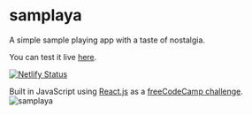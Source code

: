 # samplaya

A simple sample playing app with a taste of nostalgia.

You can test it live [here](https://samplaya.netlify.app/).

[![Netlify Status](https://api.netlify.com/api/v1/badges/ae96063d-02f0-4dc1-bcbf-074d0a859d49/deploy-status)](https://app.netlify.com/sites/samplaya/deploys)

Built in JavaScript using [React.js](https://reactjs.org/) as a [freeCodeCamp challenge](https://www.freecodecamp.org/learn/front-end-development-libraries/front-end-development-libraries-projects/build-a-drum-machine).
![samplaya](https://user-images.githubusercontent.com/73052877/171504926-b131bb44-2ede-4c87-82bb-3f37e39a051b.png)
